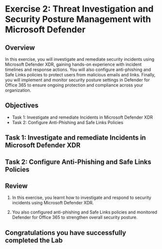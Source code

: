 # Exercise 2: Threat Investigation and Security Posture Management with Microsoft Defender

## Overview

In this exercise, you will investigate and remediate security incidents using Microsoft Defender XDR, gaining hands-on experience with incident timelines and response actions. You will also configure anti-phishing and Safe Links policies to protect users from malicious emails and links. Finally, you will implement and monitor security posture settings in Defender for Office 365 to ensure ongoing protection and compliance across your organization.

## Objectives

- Task 1: Investigate and remediate Incidents in Microsoft Defender XDR 
- Task 2: Configure Anti-Phishing and Safe Links Policies 

## Task 1: Investigate and remediate Incidents in Microsoft Defender XDR




## Task 2: Configure Anti-Phishing and Safe Links Policies 







## Review

1. In this exercise, you learnt how to investigate and respond to security incidents using Microsoft Defender XDR.

1. You also configured anti-phishing and Safe Links policies and monitored Defender for Office 365 to strengthen overall security posture.

## Congratulations you have successfully completed the Lab
